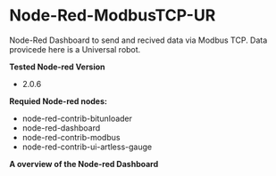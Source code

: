 # Node-Red-ModbusTCP-UR
 Node-Red Dashboard to send and recived data via Modbus TCP. Data provicede here is a Universal robot.


**Tested Node-red Version**
- 2.0.6

**Requied Node-red nodes:**
- node-red-contrib-bitunloader
- node-red-dashboard
- node-red-contrib-modbus
- node-red-contrib-ui-artless-gauge

**A overview of the Node-red Dashboard**
